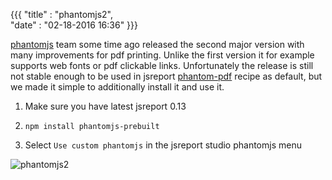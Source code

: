﻿{{{
    "title"    : "phantomjs2",	
    "date"     : "02-18-2016 16:36"	
}}}

[phantomjs](http://phantomjs.org/) team some time ago released the second major version with many improvements for pdf printing. Unlike the first version it for example supports web fonts or pdf clickable links. Unfortunately the release is still not stable enough to be used in jsreport [phantom-pdf](/learn/phantom-pdf) recipe as default, but we made it simple to additionally install it and use it.

1. Make sure you have latest jsreport 0.13

2. `npm install phantomjs-prebuilt`

3. Select `Use custom phantomjs` in the jsreport studio phantomjs menu


![phantomjs2](https://jsreport.net/blog/phantomjs2.gif)